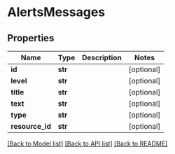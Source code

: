 # AlertsMessages

## Properties
Name | Type | Description | Notes
------------ | ------------- | ------------- | -------------
**id** | **str** |  | [optional] 
**level** | **str** |  | [optional] 
**title** | **str** |  | [optional] 
**text** | **str** |  | [optional] 
**type** | **str** |  | [optional] 
**resource_id** | **str** |  | [optional] 

[[Back to Model list]](../README.md#documentation-for-models) [[Back to API list]](../README.md#documentation-for-api-endpoints) [[Back to README]](../README.md)


